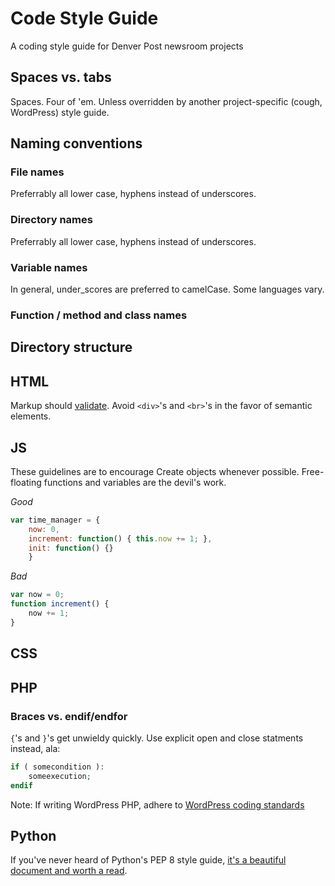 # Code Style Guide
A coding style guide for Denver Post newsroom projects

## Spaces vs. tabs
Spaces. Four of 'em. Unless overridden by another project-specific (cough, WordPress) style guide.

## Naming conventions

### File names
Preferrably all lower case, hyphens instead of underscores.

### Directory names
Preferrably all lower case, hyphens instead of underscores.

### Variable names
In general, under_scores are preferred to camelCase. Some languages vary.

### Function / method and class names

## Directory structure

## HTML
Markup should [validate](https://validator.w3.org/). Avoid `<div>`'s and `<br>`'s in the favor of semantic elements.

## JS
These guidelines are to encourage 
Create objects whenever possible. Free-floating functions and variables are the devil's work.

*Good*
```js
var time_manager = {
    now: 0,
    increment: function() { this.now += 1; },
    init: function() {}
    }
```

*Bad*
```js
var now = 0;
function increment() {
    now += 1;
}
```

## CSS

## PHP

### Braces vs. endif/endfor
`{`'s and `}`'s get unwieldy quickly. Use explicit open and close statments instead, ala:

```php
if ( somecondition ):
    someexecution;
endif
```

Note: If writing WordPress PHP, adhere to [WordPress coding standards](https://codex.wordpress.org/WordPress_Coding_Standards)

## Python
If you've never heard of Python's PEP 8 style guide, [it's a beautiful document and worth a read](https://www.python.org/dev/peps/pep-0008/).
